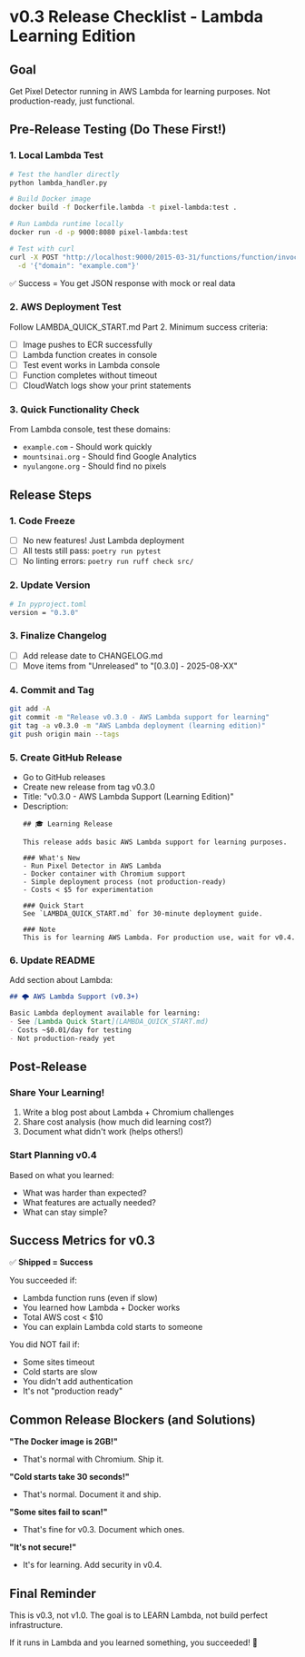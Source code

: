 # v0.3 Release Checklist - Lambda Learning Edition

## Goal
Get Pixel Detector running in AWS Lambda for learning purposes. Not production-ready, just functional.

## Pre-Release Testing (Do These First!)

### 1. Local Lambda Test
```bash
# Test the handler directly
python lambda_handler.py

# Build Docker image
docker build -f Dockerfile.lambda -t pixel-lambda:test .

# Run Lambda runtime locally
docker run -d -p 9000:8080 pixel-lambda:test

# Test with curl
curl -X POST "http://localhost:9000/2015-03-31/functions/function/invocations" \
  -d '{"domain": "example.com"}'
```

✅ Success = You get JSON response with mock or real data

### 2. AWS Deployment Test

Follow LAMBDA_QUICK_START.md Part 2. Minimum success criteria:
- [ ] Image pushes to ECR successfully
- [ ] Lambda function creates in console
- [ ] Test event works in Lambda console
- [ ] Function completes without timeout
- [ ] CloudWatch logs show your print statements

### 3. Quick Functionality Check

From Lambda console, test these domains:
- `example.com` - Should work quickly
- `mountsinai.org` - Should find Google Analytics
- `nyulangone.org` - Should find no pixels

## Release Steps

### 1. Code Freeze
- [ ] No new features! Just Lambda deployment
- [ ] All tests still pass: `poetry run pytest`
- [ ] No linting errors: `poetry run ruff check src/`

### 2. Update Version
```bash
# In pyproject.toml
version = "0.3.0"
```

### 3. Finalize Changelog
- [ ] Add release date to CHANGELOG.md
- [ ] Move items from "Unreleased" to "[0.3.0] - 2025-08-XX"

### 4. Commit and Tag
```bash
git add -A
git commit -m "Release v0.3.0 - AWS Lambda support for learning"
git tag -a v0.3.0 -m "AWS Lambda deployment (learning edition)"
git push origin main --tags
```

### 5. Create GitHub Release
- Go to GitHub releases
- Create new release from tag v0.3.0
- Title: "v0.3.0 - AWS Lambda Support (Learning Edition)"
- Description:
  ```
  ## 🎓 Learning Release
  
  This release adds basic AWS Lambda support for learning purposes.
  
  ### What's New
  - Run Pixel Detector in AWS Lambda
  - Docker container with Chromium support  
  - Simple deployment process (not production-ready)
  - Costs < $5 for experimentation
  
  ### Quick Start
  See `LAMBDA_QUICK_START.md` for 30-minute deployment guide.
  
  ### Note
  This is for learning AWS Lambda. For production use, wait for v0.4.
  ```

### 6. Update README
Add section about Lambda:
```markdown
## 🌩️ AWS Lambda Support (v0.3+)

Basic Lambda deployment available for learning:
- See [Lambda Quick Start](LAMBDA_QUICK_START.md)
- Costs ~$0.01/day for testing
- Not production-ready yet
```

## Post-Release

### Share Your Learning!
1. Write a blog post about Lambda + Chromium challenges
2. Share cost analysis (how much did learning cost?)
3. Document what didn't work (helps others!)

### Start Planning v0.4
Based on what you learned:
- What was harder than expected?
- What features are actually needed?
- What can stay simple?

## Success Metrics for v0.3

✅ **Shipped = Success**

You succeeded if:
- Lambda function runs (even if slow)
- You learned how Lambda + Docker works
- Total AWS cost < $10
- You can explain Lambda cold starts to someone

You did NOT fail if:
- Some sites timeout
- Cold starts are slow
- You didn't add authentication
- It's not "production ready"

## Common Release Blockers (and Solutions)

**"The Docker image is 2GB!"**
- That's normal with Chromium. Ship it.

**"Cold starts take 30 seconds!"**
- That's normal. Document it and ship.

**"Some sites fail to scan!"**
- That's fine for v0.3. Document which ones.

**"It's not secure!"**
- It's for learning. Add security in v0.4.

## Final Reminder

This is v0.3, not v1.0. The goal is to LEARN Lambda, not build perfect infrastructure.

If it runs in Lambda and you learned something, you succeeded! 🎉
